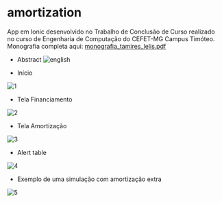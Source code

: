 # amortization
App em Ionic desenvolvido no Trabalho de Conclusão de Curso realizado no curso de Engenharia de Computação do CEFET-MG Campus Timóteo.
Monografia completa aqui: 
[monografia_tamires_lelis.pdf](https://github.com/tamiresslelis/amortization/files/2070258/monografia_tamires_lelis.pdf)

- Abstract
![english](https://user-images.githubusercontent.com/11637487/40946654-0fd50ce6-6835-11e8-9fa7-c6db9af653dd.PNG)

- Início

![1](https://user-images.githubusercontent.com/11637487/37570876-5bc0cad0-2ad4-11e8-9fbb-e35c0f78751c.PNG)


- Tela Financiamento

![2](https://user-images.githubusercontent.com/11637487/37570877-5be9d0f6-2ad4-11e8-8216-8096374caaa2.PNG)

- Tela Amortização

![3](https://user-images.githubusercontent.com/11637487/37570878-5c13087c-2ad4-11e8-80c6-ae155fedfa45.PNG)

- Alert table

![4](https://user-images.githubusercontent.com/11637487/37570879-5c3c30f8-2ad4-11e8-8ab5-7c3f589d430b.PNG)

- Exemplo de uma simulação com amortização extra

![5](https://user-images.githubusercontent.com/11637487/37570875-5b949474-2ad4-11e8-9414-96f40e471b91.PNG)

